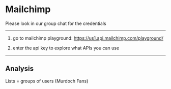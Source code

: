 # Mailchimp

Please look in our group chat for the credentials

---

1. go to mailchimp playground:
  https://us1.api.mailchimp.com/playground/

2. enter the api key to explore what APIs you can use

---

## Analysis

Lists = groups of users
  (Murdoch Fans)
